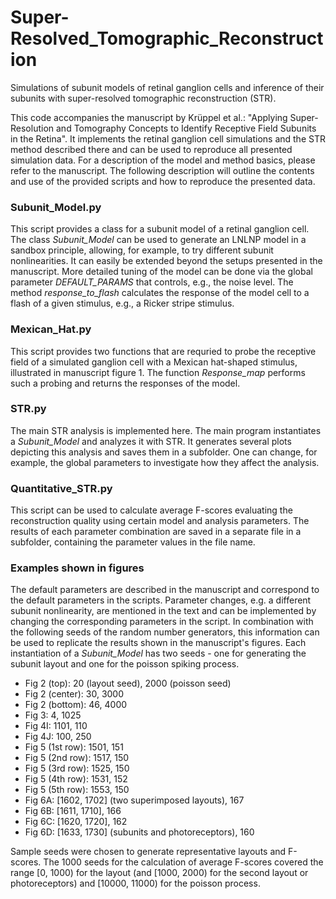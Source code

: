 # Super-Resolved_Tomographic_Reconstruction
Simulations of subunit models of retinal ganglion cells and inference of their subunits with super-resolved tomographic reconstruction (STR).

This code accompanies the manuscript by Krüppel et al.: "Applying Super-Resolution and Tomography Concepts to Identify Receptive Field Subunits in the Retina". It implements the retinal ganglion cell simulations and the STR method described there and can be used to reproduce all presented simulation data. For a description of the model and method basics, please refer to the manuscript. The following description will outline the contents and use of the provided scripts and how to reproduce the presented data.

### Subunit_Model.py
This script provides a class for a subunit model of a retinal ganglion cell. The class *Subunit_Model* can be used to generate an LNLNP model in a sandbox principle, allowing, for example, to try different subunit nonlinearities. It can easily be extended beyond the setups presented in the manuscript. More detailed tuning of the model can be done via the global parameter *DEFAULT_PARAMS* that controls, e.g., the noise level. The method *response_to_flash* calculates the response of the model cell to a flash of a given stimulus, e.g., a Ricker stripe stimulus.

### Mexican_Hat.py
This script provides two functions that are requried to probe the receptive field of a simulated ganglion cell with a Mexican hat-shaped stimulus, illustrated in manuscript figure 1. The function *Response_map* performs such a probing and returns the responses of the model.

### STR.py
The main STR analysis is implemented here. The main program instantiates a *Subunit_Model* and analyzes it with STR. It generates several plots depicting this analysis and saves them in a subfolder. One can change, for example, the global parameters to investigate how they affect the analysis.

### Quantitative_STR.py
This script can be used to calculate average F-scores evaluating the reconstruction quality using certain model and analysis parameters. The results of each parameter combination are saved in a separate file in a subfolder, containing the parameter values in the file name.

### Examples shown in figures
The default parameters are described in the manuscript and correspond to the default parameters in the scripts. Parameter changes, e.g. a different subunit nonlinearity, are mentioned in the text and can be implemented by changing the corresponding parameters in the script. In combination with the following seeds of the random number generators, this information can be used to replicate the results shown in the manuscript's figures. Each instantiation of a *Subunit_Model* has two seeds - one for generating the subunit layout and one for the poisson spiking process.

- Fig 2 (top): 20 (layout seed), 2000 (poisson seed)
- Fig 2 (center): 30, 3000
- Fig 2 (bottom): 46, 4000
- Fig 3: 4, 1025
- Fig 4I: 1101, 110
- Fig 4J: 100, 250
- Fig 5 (1st row): 1501, 151
- Fig 5 (2nd row): 1517, 150
- Fig 5 (3rd row): 1525, 150
- Fig 5 (4th row): 1531, 152
- Fig 5 (5th row): 1553, 150
- Fig 6A: [1602, 1702] (two superimposed layouts), 167
- Fig 6B: [1611, 1710], 166
- Fig 6C: [1620, 1720], 162
- Fig 6D: [1633, 1730] (subunits and photoreceptors), 160

Sample seeds were chosen to generate representative layouts and F-scores. The 1000 seeds for the calculation of average F-scores covered the range [0, 1000) for the layout (and [1000, 2000) for the second layout or photoreceptors) and [10000, 11000) for the poisson process.
